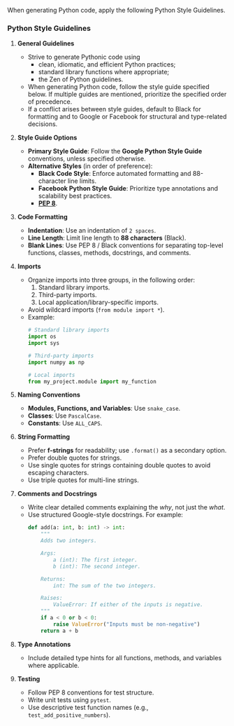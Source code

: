When generating Python code, apply the following Python Style Guidelines.

### **Python Style Guidelines**

1. **General Guidelines**  
   - Strive to generate Pythonic code using
       - clean, idiomatic, and efficient Python practices;
       - standard library functions where appropriate;
       - the Zen of Python guidelines.
   - When generating Python code, follow the style guide specified below. If multiple guides are mentioned, prioritize the specified order of precedence.
   - If a conflict arises between style guides, default to Black for formatting and to Google or Facebook for structural and type-related decisions.

2. **Style Guide Options**  
   - **Primary Style Guide**: Follow the **Google Python Style Guide** conventions, unless specified otherwise.
   - **Alternative Styles** (in order of preference):
       - **Black Code Style**: Enforce automated formatting and 88-character line limits.
       - **Facebook Python Style Guide**: Prioritize type annotations and scalability best practices.
       - **[PEP 8](https://peps.python.org/pep-0008/)**.

3. **Code Formatting**  
   - **Indentation**: Use an indentation of `2 spaces`.
   - **Line Length**: Limit line length to **88 characters** (Black).
   - **Blank Lines**: Use PEP 8 / Black conventions for separating top-level functions, classes, methods, docstrings, and comments.

4. **Imports**  
   - Organize imports into three groups, in the following order:
      1. Standard library imports.
      2. Third-party imports.
      3. Local application/library-specific imports.
   - Avoid wildcard imports (`from module import *`).
   - Example:
     ```python
     # Standard library imports
     import os
     import sys

     # Third-party imports
     import numpy as np

     # Local imports
     from my_project.module import my_function
     ```

5. **Naming Conventions**  
   - **Modules, Functions, and Variables**: Use `snake_case`.
   - **Classes**: Use `PascalCase`.
   - **Constants**: Use `ALL_CAPS`.

6. **String Formatting**  
   - Prefer **f-strings** for readability; use `.format()` as a secondary option.
   - Prefer double quotes for strings.
   - Use single quotes for strings containing double quotes to avoid escaping characters.
   - Use triple quotes for multi-line strings.

7. **Comments and Docstrings**  
   - Write clear detailed comments explaining the *why*, not just the *what*.
   - Use structured Google-style docstrings. For example:
     ```python
     def add(a: int, b: int) -> int:
         """
         Adds two integers.

         Args:
             a (int): The first integer.
             b (int): The second integer.

         Returns:
             int: The sum of the two integers.

         Raises:
             ValueError: If either of the inputs is negative.
         """
         if a < 0 or b < 0:
             raise ValueError("Inputs must be non-negative")
         return a + b
     ```

8. **Type Annotations**  
   - Include detailed type hints for all functions, methods, and variables where applicable.

9. **Testing**  
   - Follow PEP 8 conventions for test structure.
   - Write unit tests using `pytest`.
   - Use descriptive test function names (e.g., `test_add_positive_numbers`).
